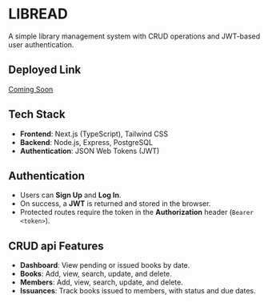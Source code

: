 # LIBREAD

A simple library management system with CRUD operations and JWT-based user authentication.

## Deployed Link
[Coming Soon](#)

## Tech Stack
- **Frontend**: Next.js (TypeScript), Tailwind CSS
- **Backend**: Node.js, Express, PostgreSQL
- **Authentication**: JSON Web Tokens (JWT)

## Authentication
- Users can **Sign Up** and **Log In**.
- On success, a **JWT** is returned and stored in the browser.
- Protected routes require the token in the **Authorization** header (`Bearer <token>`).

## CRUD api Features
- **Dashboard**: View pending or issued books by date.
- **Books**: Add, view, search, update, and delete.
- **Members**: Add, view, search, update, and delete.
- **Issuances**: Track books issued to members, with status and due dates.
